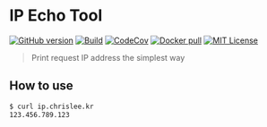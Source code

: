 # IP Echo Tool

[![GitHub version](https://img.shields.io/github/package-json/v/chrisleekr/ip-echo)](https://github.com/chrisleekr/ip-echo/releases)
[![Build](https://github.com/chrisleekr/ip-echo/workflows/main/badge.svg)](https://github.com/chrisleekr/ip-echo/actions?query=workflow%3Amain)
[![CodeCov](https://codecov.io/gh/chrisleekr/ip-echo/branch/master/graph/badge.svg)](https://codecov.io/gh/chrisleekr/ip-echo)
[![Docker pull](https://img.shields.io/docker/pulls/chrisleekr/ip-echo)](https://hub.docker.com/r/chrisleekr/ip-echo)
[![MIT License](https://img.shields.io/github/license/chrisleekr/ip-echo)](https://github.com/chrisleekr/ip-echo/blob/master/LICENSE)

> Print request IP address the simplest way

## How to use

```bash
$ curl ip.chrislee.kr
123.456.789.123
```
